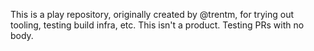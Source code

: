 This is a play repository, originally created by @trentm, for trying out
tooling, testing build infra, etc. This isn't a product.
Testing PRs with no body.

